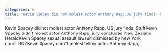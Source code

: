```yaml
---
categories: e
title: "Kevin Spacey did not molest actor Anthony Rapp US jury finds  Stuff"
---
```

Kevin Spacey did not molest actor Anthony Rapp, US jury finds&nbsp;&nbsp;StuffKevin Spacey didn’t molest actor Anthony Rapp, jury concludes&nbsp;&nbsp;New Zealand HeraldKevin Spacey sexual assault lawsuit dismissed by New York court&nbsp;&nbsp;RNZKevin Spacey didn"t molest fellow actor Anthony Rapp,